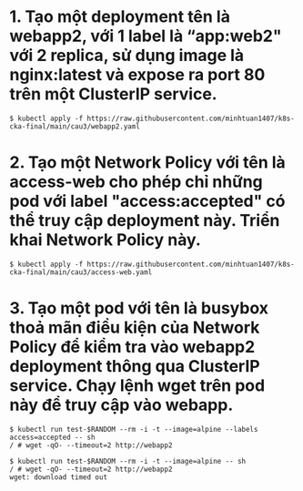 # 1. Tạo một deployment tên là webapp2, với 1 label là “app:web2" với 2 replica, sử dụng image là nginx:latest và expose ra port 80 trên một ClusterIP service.
```
$ kubectl apply -f https://raw.githubusercontent.com/minhtuan1407/k8s-cka-final/main/cau3/webapp2.yaml
```
# 2. Tạo một Network Policy với tên là access-web cho phép chỉ những pod với label "access:accepted" có thể truy cập deployment này. Triển khai Network Policy này.
```
$ kubectl apply -f https://raw.githubusercontent.com/minhtuan1407/k8s-cka-final/main/cau3/access-web.yaml
```
# 3. Tạo một pod với tên là busybox thoả mãn điều kiện của Network Policy để kiểm tra vào webapp2 deployment thông qua ClusterIP service. Chạy lệnh wget trên pod này để truy cập vào webapp.
```
$ kubectl run test-$RANDOM --rm -i -t --image=alpine --labels access=accepted -- sh
/ # wget -qO- --timeout=2 http://webapp2

$ kubectl run test-$RANDOM --rm -i -t --image=alpine -- sh
/ # wget -qO- --timeout=2 http://webapp2
wget: download timed out
```
